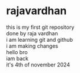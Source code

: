 # rajavardhan
this is my first git repository
<br>
done by raja vardhan<br>
i am learning git and github<br>
i am making changes<br>
hello bro <br>
iam back
<br>
it's 4th of november 2024
